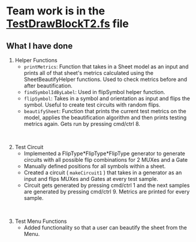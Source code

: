 # Team work is in the [TestDrawBlockT2.fs](./src/Renderer/TestDrawBlockT2.fs) file

## What I have done
1. Helper Functions
    - `printMetrics`: Function that takes in a Sheet model as an input and prints all of that sheet's metrics calculated using the SheetBeautifyHelper functions. Used to check metrics before and after beautification.
    - `findSymbolIdByLabel`: Used in flipSymbol helper function.
    - `flipSymbol`: Takes in a symbol and orientation as input and flips the symbol. Useful to create test circuits with random flips.
    - `beautifySheet`: Function that prints the current test metrics on the model, applies the beautification algorithm and then prints testing metrics again. Gets run by pressing cmd/ctrl 8.

<br>

2. Test Circuit
   - Implemented a FlipType\*FlipType\*FlipType generator to generate circuits with all possible flip combinations for 2 MUXes and a Gate
   - Manually defined positions for all symbols within a sheet. 
   - Created a circuit ( `makeCircuit1` ) that takes in a generator as an input and flips MUXes and Gates at every test sample.
   - Circuit gets generated by pressing cmd/ctrl 1 and the next samples are generated by pressing cmd/ctrl 9. Metrics are printed for every sample.
  

<br>

3. Test Menu Functions
   - Added functionality so that a user can beautify the sheet from the Menu.